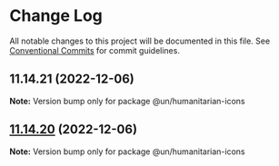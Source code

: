 # Change Log

All notable changes to this project will be documented in this file.
See [Conventional Commits](https://conventionalcommits.org) for commit guidelines.

## 11.14.21 (2022-12-06)

**Note:** Version bump only for package @un/humanitarian-icons





## [11.14.20](https://github.com/carbon-design-system/carbon/compare/@un/humanitarian-icons@11.14.19...@un/humanitarian-icons@11.14.20) (2022-12-06)

**Note:** Version bump only for package @un/humanitarian-icons
